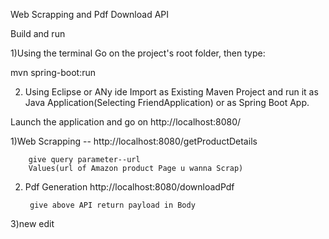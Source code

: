 Web Scrapping and Pdf Download API

Build and run

1)Using the terminal
Go on the project's root folder, then type:

mvn spring-boot:run

2) Using Eclipse or ANy ide
Import as Existing Maven Project and run it as Java Application(Selecting FriendApplication)  or as  Spring Boot App.


Launch the application and go on http://localhost:8080/

1)Web Scrapping --
        http://localhost:8080/getProductDetails          
        
        give query parameter--url 
        Values(url of Amazon product Page u wanna Scrap)
        
2) Pdf Generation
  http://localhost:8080/downloadPdf
        
        
        give above API return payload in Body

3)new edit